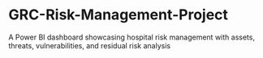 # GRC-Risk-Management-Project
A Power BI dashboard showcasing hospital risk management with assets, threats, vulnerabilities, and residual risk analysis
